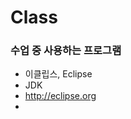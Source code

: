 # Class

### 수업 중 사용하는 프로그램
- 이클립스, Eclipse
- JDK
- <http://eclipse.org>
- [Google]: http://google.com/ 
